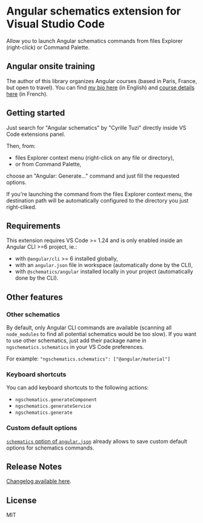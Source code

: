 # Angular schematics extension for Visual Studio Code

Allow you to launch Angular schematics commands from files Explorer (right-click) or Command Palette.

## Angular onsite training

The author of this library organizes Angular courses (based in Paris, France, but open to travel).
You can find [my bio here](https://www.cyrilletuzi.com/en/web/) (in English)
and [course details here](https://formationjavascript.com/formation-angular/) (in French).

## Getting started

Just search for "Angular schematics" by "Cyrille Tuzi" directly inside VS Code extensions panel.

Then, from:
- files Explorer context menu (right-click on any file or directory),
- or from Command Palette,

choose an "Angular: Generate..." command and just fill the requested options.

If you're launching the command from the files Explorer context menu,
the destination path will be automatically configured to the directory you just right-cliked.

## Requirements

This extension requires VS Code >= 1.24 and is only enabled inside an Angular CLI >=6 project, ie.:
- with `@angular/cli` >= 6 installed globally,
- with an `angular.json` file in workspace (automatically done by the CLI),
- with `@schematics/angular` installed locally in your project (automatically done by the CLI).

## Other features

### Other schematics

By default, only Angular CLI commands are available (scanning all `node_modules` to find all potential schematics would be too slow).
If you want to use other schematics, just add their package name in `ngschematics.schematics` in your VS Code preferences.

For example: `"ngschematics.schematics": ["@angular/material"]`

### Keyboard shortcuts

You can add keyboard shortcuts to the following actions:
- `ngschematics.generateComponent`
- `ngschematics.generateService`
- `ngschematics.generate`

### Custom default options

[`schematics` option of `angular.json`](https://github.com/angular/angular-cli/wiki/angular-workspace)
already allows to save custom default options for schematics commands.

## Release Notes

[Changelog available here](https://github.com/cyrilletuzi/vscode-angular-schematics/blob/master/CHANGELOG.md).

## License

MIT
